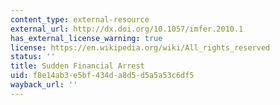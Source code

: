 ```yaml
---
content_type: external-resource
external_url: http://dx.doi.org/10.1057/imfer.2010.1
has_external_license_warning: true
license: https://en.wikipedia.org/wiki/All_rights_reserved
status: ''
title: Sudden Financial Arrest
uid: f8e14ab3-e5bf-434d-a8d5-d5a5a53c6df5
wayback_url: ''
---
```

